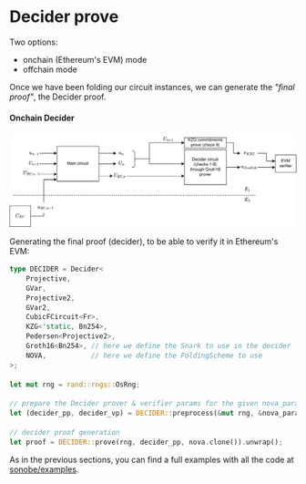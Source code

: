 # Decider prove

Two options:

- onchain (Ethereum's EVM) mode
- offchain mode

Once we have been folding our circuit instances, we can generate the *"final proof"*, the Decider proof.


#### Onchain Decider

![](../imgs/decider-onchain-flow-diagram.png)

Generating the final proof (decider), to be able to verify it in Ethereum's EVM:

```rust
type DECIDER = Decider<
    Projective,
    GVar,
    Projective2,
    GVar2,
    CubicFCircuit<Fr>,
    KZG<'static, Bn254>,
    Pedersen<Projective2>,
    Groth16<Bn254>, // here we define the Snark to use in the decider
    NOVA,           // here we define the FoldingScheme to use
>;

let mut rng = rand::rngs::OsRng;

// prepare the Decider prover & verifier params for the given nova_params and nova instance. This involves generating the Groth16 and KZG10 setup
let (decider_pp, decider_vp) = DECIDER::preprocess(&mut rng, &nova_params, nova.clone()).unwrap();

// decider proof generation
let proof = DECIDER::prove(rng, decider_pp, nova.clone()).unwrap();

```

As in the previous sections, you can find a full examples with all the code at [sonobe/examples](https://github.com/privacy-scaling-explorations/sonobe/tree/main/examples).
